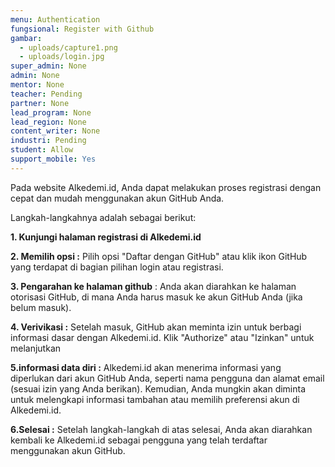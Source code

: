 ```yaml
---
menu: Authentication
fungsional: Register with Github
gambar:
  - uploads/capture1.png
  - uploads/login.jpg
super_admin: None
admin: None
mentor: None
teacher: Pending
partner: None
lead_program: None
lead_region: None
content_writer: None
industri: Pending
student: Allow
support_mobile: Yes
---
```

Pada website Alkedemi.id, Anda dapat melakukan proses registrasi dengan cepat dan mudah menggunakan akun GitHub Anda. 

Langkah-langkahnya adalah sebagai berikut:

**1. Kunjungi halaman registrasi di Alkedemi.id**

**2﻿. Memilih opsi :** Pilih opsi "Daftar dengan GitHub" atau klik ikon GitHub yang terdapat di bagian pilihan login atau registrasi.

**3﻿. Pengarahan ke halaman github** : Anda akan diarahkan ke halaman otorisasi GitHub, di mana Anda harus masuk ke akun GitHub Anda (jika belum masuk).

**4﻿. Verivikasi :** Setelah masuk, GitHub akan meminta izin untuk berbagi informasi dasar dengan Alkedemi.id. Klik "Authorize" atau "Izinkan" untuk melanjutkan

**5﻿.informasi data diri :** Alkedemi.id akan menerima informasi yang diperlukan dari akun GitHub Anda, seperti nama pengguna dan alamat email (sesuai izin yang Anda berikan).
Kemudian, Anda mungkin akan diminta untuk melengkapi informasi tambahan atau memilih preferensi akun di Alkedemi.id.

**6﻿.Selesai :** Setelah langkah-langkah di atas selesai, Anda akan diarahkan kembali ke Alkedemi.id sebagai pengguna yang telah terdaftar menggunakan akun GitHub.